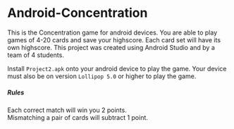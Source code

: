 # Android-Concentration
This is the Concentration game for android devices. You are able to play games of 4-20 cards and save your highscore. Each card set will have its own highscore. This project was created using Android Studio and by a team of 4 students.   

Install `Project2.apk` onto your android device to play the game. Your device must also be on version `Lollipop 5.0` or higher to play the game.   

##### Rules   
Each correct match will win you 2 points.   
Mismatching a pair of cards will subtract 1 point.    